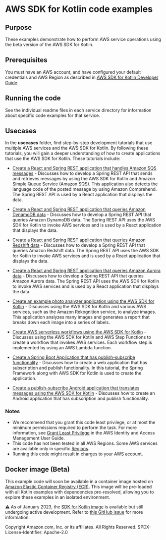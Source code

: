 # AWS SDK for Kotlin code examples 

## Purpose

These examples demonstrate how to perform AWS service operations using the beta version of the AWS SDK for Kotlin.

## Prerequisites

You must have an AWS account, and have configured your default credentials and AWS Region as described in [AWS SDK for Kotlin
Developer Guide](https://docs.aws.amazon.com/sdk-for-kotlin/latest/developer-guide).

## Running the code

See the individual readme files in each service directory for information about specific code examples for that service.

## Usecases

In the **usecases** folder, find step-by-step development tutorials that use multiple AWS services and the AWS SDK for Kotlin. By following these tutorials, you will gain a deeper understanding of how to create applications that use the AWS SDK for Kotlin. These tutorials include:

+ [Create a React and Spring REST application that handles Amazon SQS messages](https://github.com/awsdocs/aws-doc-sdk-examples/tree/main/kotlin/usecases/creating_message_application) - Discusses how to develop a Spring REST API that sends and retrieves messages by using the AWS SDK for Kotlin and Amazon Simple Queue Service (Amazon SQS). This application also detects the language code of the posted message by using Amazon Comprehend. The Spring REST API is used by a React application that displays the data.

+ [Create a React and Spring REST application that queries Amazon DynamoDB data](https://github.com/awsdocs/aws-doc-sdk-examples/tree/main/kotlin/usecases/itemtracker_dynamodb) - Discusses how to develop a Spring REST API that queries Amazon DynamoDB data. The Spring REST API uses the AWS SDK for Kotlin to invoke AWS services and is used by a React application that displays the data.

+ [Create a React and Spring REST application that queries Amazon Redshift data](https://github.com/scmacdon/aws-doc-sdk-examples/tree/main/kotlin/usecases/creating_redshift_application) - Discusses how to develop a Spring REST API that queries Amazon Redshift data. The Spring REST API uses the AWS SDK for Kotlin to invoke AWS services and is used by a React application that displays the data.

+ [Create a React and Spring REST application that queries Amazon Aurora data](https://github.com/scmacdon/aws-doc-sdk-examples/tree/main/kotlin/usecases/serverless_rds) - Discusses how to develop a Spring REST API that queries Amazon Aurora data. The Spring REST API uses the AWS SDK for Kotlin to invoke AWS services and is used by a React application that displays the data.

+ [Create an example photo analyzer application using the AWS SDK for Kotlin](https://github.com/scmacdon/aws-doc-sdk-examples/tree/main/kotlin/usecases/creating_photo_analyzer_app) - Discusses using the AWS SDK for Kotlin and various AWS services, such as the Amazon Rekognition service, to analyze images. This application analyzes many images and generates a report that breaks down each image into a series of labels.

+ [Create AWS serverless workflows using the AWS SDK for Kotlin](https://github.com/scmacdon/aws-doc-sdk-examples/tree/main/kotlin/usecases/creating_workflows_stepfunctions) - Discusses using the AWS SDK for Kotlin and AWS Step Functions to create a workflow that invokes AWS services. Each workflow step is implemented by using an AWS Lambda function.

+ [Create a Spring Boot Application that has publish-subscribe functionality](https://github.com/scmacdon/aws-doc-sdk-examples/tree/main/kotlin/usecases/subpub_app) - Discusses how to create a web application that has subscription and publish functionality. In this tutorial, the Spring Framework along with AWS SDK for Kotlin is used to create the application.

+ [Create a publish-subscribe Android application that translates messages using the AWS SDK for Kotlin](https://github.com/scmacdon/aws-doc-sdk-examples/tree/main/kotlin/usecases/subpub_app_android) - Discusses how to create an Android application that has subscription and publish functionality.

### Notes

- We recommend that you grant this code least privilege,
  or at most the minimum permissions required to perform the task.
  For more information, see
  [Grant Least Privilege](https://docs.aws.amazon.com/IAM/latest/UserGuide/best-practices.html#grant-least-privilege)
  in the AWS Identity and Access Management User Guide.
- This code has not been tested in all AWS Regions.
  Some AWS services are available only in specific
  [Regions](https://aws.amazon.com/about-aws/global-infrastructure/regional-product-services).
- Running this code might result in charges to your AWS account.

## Docker image (Beta)
This example code will soon be available in a container image
hosted on [Amazon Elastic Container Registry (ECR)](https://docs.aws.amazon.com/AmazonECR/latest/userguide/what-is-ecr.html). This image will be pre-loaded
with all Kotlin examples with dependencies pre-resolved, allowing you to explore
these examples in an isolated environment.

⚠️ As of January 2023, the [SDK for Kotlin image](https://gallery.ecr.aws/b4v4v1s0/kotlin) is available but still
undergoing active development. Refer to
[this GitHub issue](https://github.com/awsdocs/aws-doc-sdk-examples/issues/4130)
for more information.

Copyright Amazon.com, Inc. or its affiliates. All Rights Reserved. SPDX-License-Identifier: Apache-2.0
